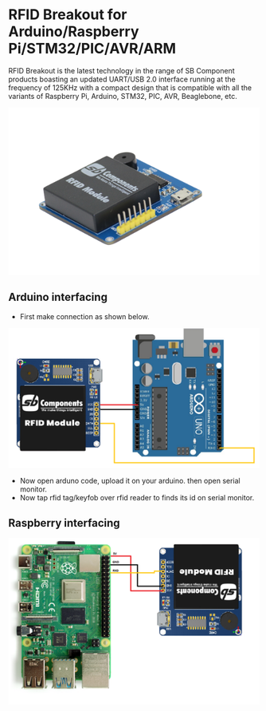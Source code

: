 # RFID Breakout for Arduino/Raspberry Pi/STM32/PIC/AVR/ARM

RFID Breakout is the latest technology in the range of SB Component products boasting an updated UART/USB 2.0 interface running at the frequency of 125KHz with a compact design that is compatible with all the variants of Raspberry Pi, Arduino, STM32, PIC, AVR, Beaglebone, etc.

<p align="center">
<img src="images/rfid-breakout1.png" />
  </p>

## Arduino interfacing
* First make connection as shown below. 
<img src="images/rfid_breakout_circuit_arduino.png" />

* Now open arduno code, upload it on your arduino. then open serial monitor.
* Now tap rfid tag/keyfob over rfid reader to finds its id on serial monitor. 

## Raspberry interfacing

<img src="images/rfid_breakout_circuit_raspberry.png" />
